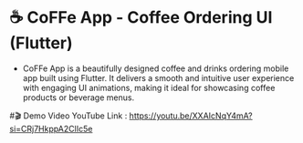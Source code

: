 # ☕️ CoFFe App - Coffee Ordering UI (Flutter)


- CoFFe App is a beautifully designed coffee and drinks ordering mobile app built using Flutter. It delivers a smooth and intuitive user experience with engaging UI animations, making it ideal for showcasing coffee products or beverage menus.

#🎬 Demo Video
 YouTube Link : https://youtu.be/XXAIcNqY4mA?si=CRj7HkppA2ClIc5e
